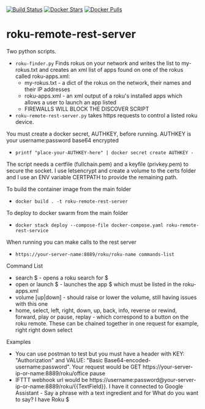 [![Build Status](https://travis-ci.com/jnk5y/roku-remote-rest-server.svg?branch=master)](https://travis-ci.com/jnk5y/roku-remote-rest-server)
[![Docker Stars](https://img.shields.io/docker/stars/jnk5y/roku-remote-rest-server.svg)](https://hub.docker.com/r/jnk5y/shepherd/)
[![Docker Pulls](https://img.shields.io/docker/pulls/jnk5y/roku-remote-rest-server.svg)](https://hub.docker.com/r/jnk5y/roku-remote-rest-server/)

# roku-remote-rest-server

Two python scripts.
  * `roku-finder.py` Finds rokus on your network and writes the list to my-rokus.txt and creates an xml list of apps found on one of the rokus called roku-apps.xml:
    * my-rokus.txt - a dict of the rokus on the network, their names and their IP addresses
    * roku-apps.xml - an xml output of a roku's installed apps which allows a user to launch an app listed
    * FIREWALLS WILL BLOCK THE DISCOVER SCRIPT
  * `roku-remote-rest-server.py` takes https requests to control a listed roku device.

You must create a docker secret, AUTHKEY, before running. AUTHKEY is your username:password base64 encrypted
 * `printf "place-your-AUTHKEY-here" | docker secret create AUTHKEY -`

The script needs a certfile (fullchain.pem) and a keyfile (privkey.pem) to secure the socket. I use letsencrypt and create a volume to the certs folder and I use an ENV variable CERTPATH to provide the remaining path.
 
To build the container image from the main folder
 * `docker build . -t roku-remote-rest-server`
 
To deploy to docker swarm from the main folder
 * `docker stack deploy --compose-file docker-compose.yaml roku-remote-rest-service`
 
When running you can make calls to the rest server
 * `https://your-server-name:8889/roku/roku-name commands-list`
 
Command List
 * search $ - opens a roku search for $
 * open or launch $ - launches the app $ which must be listed in the roku-apps.xml
 * volume [up|down] - should raise or lower the volume, still having issues with this one
 * home, select, left, right, down, up, back, info, reverse or rewind, forward, play or pause, replay - which correspond to a button on the roku remote. These can be chained together in one request for example, right right down select
 
Examples
 * You can use postman to test but you must have a header with KEY: "Authorization" and VALUE: "Basic Base64-encoded-username:password". Your request would be GET https://your-server-ip-or-name:8889/roku/office pause 
 * IFTTT webhook url would be https://username:password@your-server-ip-or-name:8889/roku/{{TextField}}. I have it connected to Google Assistant - Say a phrase with a text ingredient and for What do you want to say? I have Roku $
